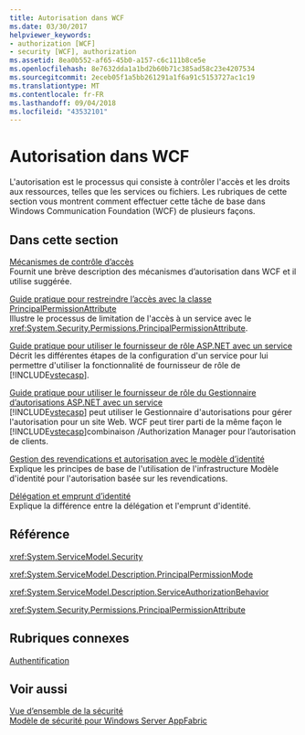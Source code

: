 ```yaml
---
title: Autorisation dans WCF
ms.date: 03/30/2017
helpviewer_keywords:
- authorization [WCF]
- security [WCF], authorization
ms.assetid: 8ea0b552-af65-45b0-a157-c6c111b8ce5e
ms.openlocfilehash: 8e7632dda1a1bd2b60b71c385ad58c23e4207534
ms.sourcegitcommit: 2eceb05f1a5bb261291a1f6a91c5153727ac1c19
ms.translationtype: MT
ms.contentlocale: fr-FR
ms.lasthandoff: 09/04/2018
ms.locfileid: "43532101"
---
```

# <a name="authorization-in-wcf"></a>Autorisation dans WCF
L'autorisation est le processus qui consiste à contrôler l'accès et les droits aux ressources, telles que les services ou fichiers. Les rubriques de cette section vous montrent comment effectuer cette tâche de base dans Windows Communication Foundation (WCF) de plusieurs façons.  
  
## <a name="in-this-section"></a>Dans cette section  
 [Mécanismes de contrôle d’accès](../../../../docs/framework/wcf/feature-details/access-control-mechanisms.md)  
 Fournit une brève description des mécanismes d’autorisation dans WCF et il utilise suggérée.  
  
 [Guide pratique pour restreindre l’accès avec la classe PrincipalPermissionAttribute](../../../../docs/framework/wcf/how-to-restrict-access-with-the-principalpermissionattribute-class.md)  
 Illustre le processus de limitation de l'accès à un service avec le <xref:System.Security.Permissions.PrincipalPermissionAttribute>.  
  
 [Guide pratique pour utiliser le fournisseur de rôle ASP.NET avec un service](../../../../docs/framework/wcf/feature-details/how-to-use-the-aspnet-role-provider-with-a-service.md)  
 Décrit les différentes étapes de la configuration d'un service pour lui permettre d'utiliser la fonctionnalité de fournisseur de rôle de [!INCLUDE[vstecasp](../../../../includes/vstecasp-md.md)].  
  
 [Guide pratique pour utiliser le fournisseur de rôle du Gestionnaire d’autorisations ASP.NET avec un service](../../../../docs/framework/wcf/feature-details/how-to-use-the-aspnet-authorization-manager-role-provider-with-a-service.md)  
 [!INCLUDE[vstecasp](../../../../includes/vstecasp-md.md)] peut utiliser le Gestionnaire d'autorisations pour gérer l'autorisation pour un site Web. WCF peut tirer parti de la même façon le [!INCLUDE[vstecasp](../../../../includes/vstecasp-md.md)]combinaison /Authorization Manager pour l’autorisation de clients.  
  
 [Gestion des revendications et autorisation avec le modèle d’identité](../../../../docs/framework/wcf/feature-details/managing-claims-and-authorization-with-the-identity-model.md)  
 Explique les principes de base de l'utilisation de l'infrastructure Modèle d'identité pour l'autorisation basée sur les revendications.  
  
 [Délégation et emprunt d’identité](../../../../docs/framework/wcf/feature-details/delegation-and-impersonation-with-wcf.md)  
 Explique la différence entre la délégation et l'emprunt d'identité.  
  
## <a name="reference"></a>Référence  
 <xref:System.ServiceModel.Security>  
  
 <xref:System.ServiceModel.Description.PrincipalPermissionMode>  
  
 <xref:System.ServiceModel.Description.ServiceAuthorizationBehavior>  
  
 <xref:System.Security.Permissions.PrincipalPermissionAttribute>  
  
## <a name="related-sections"></a>Rubriques connexes  
 [Authentification](../../../../docs/framework/wcf/feature-details/authentication-in-wcf.md)  
  
## <a name="see-also"></a>Voir aussi  
 [Vue d’ensemble de la sécurité](../../../../docs/framework/wcf/feature-details/security-overview.md)  
 [Modèle de sécurité pour Windows Server AppFabric](https://go.microsoft.com/fwlink/?LinkID=201279&clcid=0x409)
